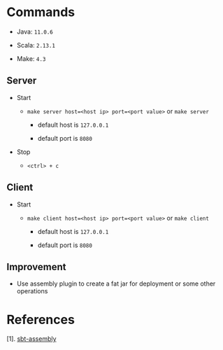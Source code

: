 # Commands

  * Java: `11.0.6`

  * Scala: `2.13.1`

  * Make: `4.3`

## Server

  * Start

      * `make server host=<host ip> port=<port value>`  or `make server`

          * default host is `127.0.0.1`

          * default port is `8080`

  * Stop

      * `<ctrl> + c`

## Client

  * Start

      * `make client host=<host ip> port=<port value>`  or `make client`

          * default host is `127.0.0.1`

          * default port is `8080`

## Improvement

  * Use assembly plugin to create a fat jar for deployment or some other operations

# References

  [1]. [sbt-assembly](https://github.com/sbt/sbt-assembly)
